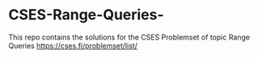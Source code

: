 # CSES-Range-Queries-

This repo contains the solutions for the CSES Problemset of topic Range Queries 
https://cses.fi/problemset/list/
